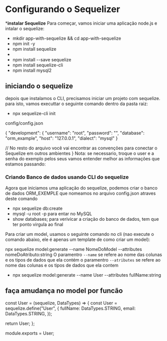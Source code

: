 # Configurando o Sequelizer
***instalar Sequelize**
Para começar, vamos iniciar uma aplicação node.js e intalar o sequelize:

 - mkdir app-with-sequelize && cd app-with-sequelize
 - npm init -y
 - npm install sequelize
 -
 - npm install --save sequelize
 - npm install sequelize-cli
 - npm install mysql2

## iniciando o sequelize
depois  que instalamos o CLI, precisamos iniciar um projeto com sequelize. para isto, vamos executtar o seguinte comando dentro da pasta raiz:

- npx sequelize-cli init

config/config.json

{
  "development": {
    "username": "root",
    "password": "",
    "database": "orm_example",
    "host": "127.0.0.1",
    "dialect": "mysql"
  }

  // No resto do arquivo você vai encontrar as convenções para conectar o Sequelize em outros ambientes
}
Nota: se necessario, troque o user e a senha do exemplo pelos seus
vamos entender melhor as informações que estamos passando:

### Criando Banco de dados usando CLI do sequelize
Agora que iniciamos uma aplicação do sequelize, podemos criar o banco de dados ORM_EXEMPLE que nomeamos no arquivo config.json  atraves deste comando

-  npx sequelize db:create
-  mysql -u root -p    para entar no MySQL
-  show databases;     para verivicar a criação do banco de dados, tem que ter ponto virgula ao final


Para criar um model, usamos o seguinte comando no cli (nao execute o comando abaixo, ele é apenas um template de como criar um model):

 npx sequelize model:generate --name NomeDoModel --attributes nomeDoAtributo:string
  O paramentro `--name` se refere ao nome das colunas e os tipos de dados que ela contém
  o paramentro `--atributes` se refere ao nome das colunas e os tipos de dados que ela contem

- npx sequelize model:generate --name User --attributes fullName:string

## faça amudança no model por funcão
const User = (sequelize, DataTypes) => {
  const User = sequelize.define("User", {
    fullName: DataTypes.STRING,
    email: DataTypes.STRING,
  });

  return User;
};

module.exports = User;
